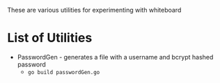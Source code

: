 These are various utilities for experimenting with whiteboard

# List of Utilities
* PasswordGen - generates a file with a username and bcrypt hashed password
  - ``` go build passwordGen.go ```

